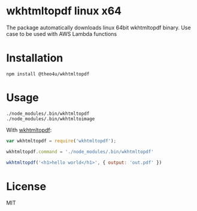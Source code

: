 # wkhtmltopdf linux x64
The package automatically downloads linux 64bit wkhtmltopdf binary. Use case to be used with AWS Lambda functions 

# Installation
```shell
npm install @theo4u/wkhtmltopdf
```

# Usage
```shell
./node_modules/.bin/wkhtmltopdf
./node_modules/.bin/wkhtmltoimage
```
With [wkhtmltopdf](https://www.npmjs.com/package/wkhtmltopdf):
```js
var wkhtmltopdf = require('wkhtmltopdf');

wkhtmltopdf.command = './node_modules/.bin/wkhtmltopdf'

wkhtmltopdf('<h1>hello world</h1>', { output: 'out.pdf' })
```

# License
MIT
